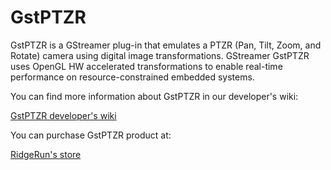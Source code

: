 # GstPTZR

GstPTZR is a GStreamer plug-in that emulates a PTZR (Pan, Tilt, Zoom, and Rotate) camera using digital image transformations. GStreamer GstPTZR uses OpenGL HW accelerated transformations to enable real-time performance on resource-constrained embedded systems. 

You can find more information about GstPTZR in our developer's wiki:

[GstPTZR developer's wiki](https://developer.ridgerun.com/wiki/index.php/GStreamer_Pan_Tilt_Zoom_and_Rotate_Element)

You can purchase GstPTZR product at:

[RidgeRun's store](https://shop.ridgerun.com/products/gstreamer-pan-tilt-zoom-gstptzr-1)